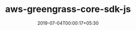 ---
title: "aws-greengrass-core-sdk-js"
date: 2019-07-04T00:00:17+05:30
type: "organisations"
org_name: "Amazon Web Services"
repo_desc: "Greengrass Nodejs SDK"
repo_link: https://github.com/aws/aws-greengrass-core-sdk-js
---